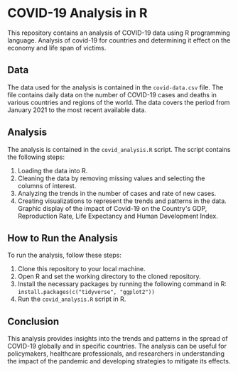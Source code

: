 # COVID-19 Analysis in R

This repository contains an analysis of COVID-19 data using R programming language. Analysis of covid-19 for countries and determining it effect on the economy and life span of victims.

## Data

The data used for the analysis is contained in the `covid-data.csv` file. The file contains daily data on the number of COVID-19 cases and deaths in various countries and regions of the world. The data covers the period from January 2021 to the most recent available data.

## Analysis

The analysis is contained in the `covid_analysis.R` script. The script contains the following steps:

1. Loading the data into R.
2. Cleaning the data by removing missing values and selecting the columns of interest.
3. Analyzing the trends in the number of cases and rate of new cases.
4. Creating visualizations to represent the trends and patterns in the data. Graphic display of the impact of Covid-19 on the Country's GDP, Reproduction Rate, Life Expectancy and Human Development Index.

## How to Run the Analysis

To run the analysis, follow these steps:

1. Clone this repository to your local machine.
2. Open R and set the working directory to the cloned repository.
3. Install the necessary packages by running the following command in R: `install.packages(c("tidyverse", "ggplot2"))`
4. Run the `covid_analysis.R` script in R.

## Conclusion

This analysis provides insights into the trends and patterns in the spread of COVID-19 globally and in specific countries. The analysis can be useful for policymakers, healthcare professionals, and researchers in understanding the impact of the pandemic and developing strategies to mitigate its effects.
